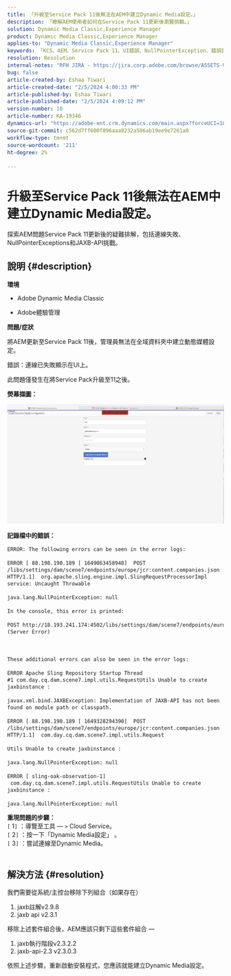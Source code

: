 ```yaml
---
title: 「升級至Service Pack 11後無法在AEM中建立Dynamic Media設定。」
description: 「瞭解AEM使用者如何在Service Pack 11更新後瀏覽挑戰。」
solution: Dynamic Media Classic,Experience Manager
product: Dynamic Media Classic,Experience Manager
applies-to: "Dynamic Media Classic,Experience Manager"
keywords: 「KCS、AEM、Service Pack 11、UI錯誤、NullPointerException、錯誤記錄、JAXBException、模組路徑、Cloud Service、套件組合、POST要求」
resolution: Resolution
internal-notes: "RFH JIRA - https://jira.corp.adobe.com/browse/ASSETS-9332"
bug: false
article-created-by: Eshaa Tiwari
article-created-date: "2/5/2024 4:00:33 PM"
article-published-by: Eshaa Tiwari
article-published-date: "2/5/2024 4:09:12 PM"
version-number: 10
article-number: KA-19346
dynamics-url: "https://adobe-ent.crm.dynamics.com/main.aspx?forceUCI=1&pagetype=entityrecord&etn=knowledgearticle&id=c531d2ae-3fc4-ee11-9079-6045bd006268"
source-git-commit: c562d7ff600f896aaa8232a506ab19ee9e7261a0
workflow-type: tm+mt
source-wordcount: '211'
ht-degree: 2%

---
```


# 升級至Service Pack 11後無法在AEM中建立Dynamic Media設定。


探索AEM問題Service Pack 11更新後的疑難排解，包括連線失敗、NullPointerExceptions和JAXB-API挑戰。

## 說明 {#description}


<b>環境</b>

- Adobe Dynamic Media Classic

- Adobe體驗管理

<b>問題/症狀</b>

將AEM更新至Service Pack 11後，管理員無法在全域資料夾中建立動態媒體設定。

錯誤：連線已失敗顯示在UI上。

此問題僅發生在將Service Pack升級至11之後。

<b>熒幕擷圖：</b>

![](assets/___c631d2ae-3fc4-ee11-9079-6045bd006268___.png)

<b>記錄檔中的錯誤：</b>




```
ERROR: The following errors can be seen in the error logs:

ERROR [ 88.198.190.189 [ 1649063458948]  POST /libs/settings/dam/scene7/endpoints/europe/jcr:content.companies.json HTTP/1.1]  org.apache.sling.engine.impl.SlingRequestProcessorImpl service: Uncaught Throwable

java.lang.NullPointerException: null

In the console, this error is printed:

POST http://18.193.241.174:4502/libs/settings/dam/scene7/endpoints/europe/jcr:content.companies.json 500 (Server Error)



These additional errors can also be seen in the error logs:

ERROR Apache Sling Repository Startup Thread #1 com.day.cq.dam.scene7.impl.utils.RequestUtils Unable to create jaxbinstance :

javax.xml.bind.JAXBException: Implementation of JAXB-API has not been found on module path or classpath.

ERROR [ 88.198.190.189 [ 1649328294390]  POST /libs/settings/dam/scene7/endpoints/europe/jcr:content.companies.json HTTP/1.1]  com.day.cq.dam.scene7.impl.utils.Request

Utils Unable to create jaxbinstance :

java.lang.NullPointerException: null

ERROR [ sling-oak-observation-1]  com.day.cq.dam.scene7.impl.utils.RequestUtils Unable to create jaxbinstance :

java.lang.NullPointerException: null
```


<b>重現問題的步驟：</b>
<br>`[` 1`]` ：導覽至工具 — `>`  Cloud Service。
<br>`[` 2`]` ：按一下「Dynamic Media設定」 。
<br>`[` 3`]` ：嘗試連線至Dynamic Media。  
<br> <br>



## 解決方法 {#resolution}


我們需要從系統/主控台移除下列組合（如果存在）

1. jaxb註解v2.9.8
2. jaxb api v2.3.1


移除上述套件組合後，AEM應該只剩下這些套件組合 — 

1. jaxb執行階段v2.3.2.2
2. jaxb-api-2.3 v2.3.0.3


依照上述步驟，重新啟動安裝程式，您應該就能建立Dynamic Media設定。
